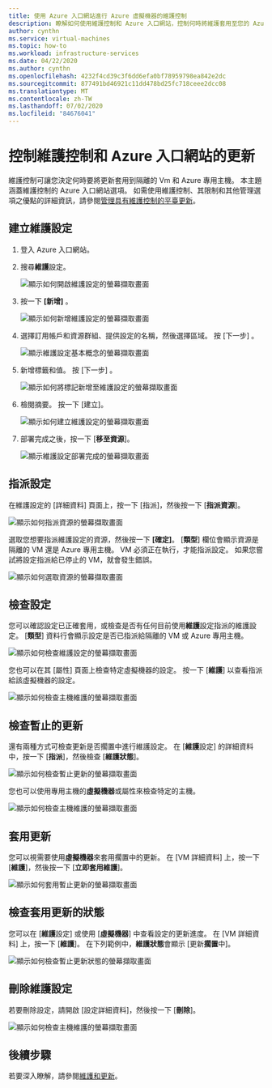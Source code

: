 ```yaml
---
title: 使用 Azure 入口網站進行 Azure 虛擬機器的維護控制
description: 瞭解如何使用維護控制和 Azure 入口網站，控制何時將維護套用至您的 Azure Vm。
author: cynthn
ms.service: virtual-machines
ms.topic: how-to
ms.workload: infrastructure-services
ms.date: 04/22/2020
ms.author: cynthn
ms.openlocfilehash: 4232f4cd39c3f6dd6efa0bf78959798ea842e2dc
ms.sourcegitcommit: 877491bd46921c11dd478bd25fc718ceee2dcc08
ms.translationtype: MT
ms.contentlocale: zh-TW
ms.lasthandoff: 07/02/2020
ms.locfileid: "84676041"
---
```

# <a name="control-updates-with-maintenance-control-and-the-azure-portal"></a>控制維護控制和 Azure 入口網站的更新

維護控制可讓您決定何時要將更新套用到隔離的 Vm 和 Azure 專用主機。 本主題涵蓋維護控制的 Azure 入口網站選項。 如需使用維護控制、其限制和其他管理選項之優點的詳細資訊，請參閱[管理具有維護控制的平臺更新](maintenance-control.md)。

## <a name="create-a-maintenance-configuration"></a>建立維護設定

1. 登入 Azure 入口網站。

1. 搜尋**維護**設定。

   ![顯示如何開啟維護設定的螢幕擷取畫面](media/virtual-machines-maintenance-control-portal/maintenance-configurations-search.png)

1. 按一下 **[新增]** 。

   ![顯示如何新增維護設定的螢幕擷取畫面](media/virtual-machines-maintenance-control-portal/maintenance-configurations-add.png)

1. 選擇訂用帳戶和資源群組、提供設定的名稱，然後選擇區域。 按 [下一步] 。

   ![顯示維護設定基本概念的螢幕擷取畫面](media/virtual-machines-maintenance-control-portal/maintenance-configurations-basics.png)

1. 新增標籤和值。 按 [下一步] 。

   ![顯示如何將標記新增至維護設定的螢幕擷取畫面](media/virtual-machines-maintenance-control-portal/maintenance-configurations-tags.png)

1. 檢閱摘要。 按一下 [建立]。

   ![顯示如何建立維護設定的螢幕擷取畫面](media/virtual-machines-maintenance-control-portal/maintenance-configurations-create.png)

1. 部署完成之後，按一下 [**移至資源**]。

   ![顯示維護設定部署完成的螢幕擷取畫面](media/virtual-machines-maintenance-control-portal/maintenance-configurations-deployment-complete.png)

## <a name="assign-the-configuration"></a>指派設定

在維護設定的 [詳細資料] 頁面上，按一下 [指派]，然後按一下 [**指派資源**]。 

![顯示如何指派資源的螢幕擷取畫面](media/virtual-machines-maintenance-control-portal/maintenance-configurations-add-assignment.png)

選取您想要指派維護設定的資源，然後按一下 **[確定]**。 [**類型**] 欄位會顯示資源是隔離的 VM 還是 Azure 專用主機。 VM 必須正在執行，才能指派設定。 如果您嘗試將設定指派給已停止的 VM，就會發生錯誤。 

<!---Shantanu to add details about the error case--->

![顯示如何選取資源的螢幕擷取畫面](media/virtual-machines-maintenance-control-portal/maintenance-configurations-select-resource.png)

## <a name="check-configuration"></a>檢查設定

您可以確認設定已正確套用，或檢查是否有任何目前使用**維護**設定指派的維護設定。 [**類型**] 資料行會顯示設定是否已指派給隔離的 VM 或 Azure 專用主機。 

![顯示如何檢查維護設定的螢幕擷取畫面](media/virtual-machines-maintenance-control-portal/maintenance-configurations-host-type.png)

您也可以在其 [屬性] 頁面上檢查特定虛擬機器的設定。 按一下 [**維護**] 以查看指派給該虛擬機器的設定。

![顯示如何檢查主機維護的螢幕擷取畫面](media/virtual-machines-maintenance-control-portal/maintenance-configurations-check-config.png)

## <a name="check-for-pending-updates"></a>檢查暫止的更新

還有兩種方式可檢查更新是否擱置中進行維護設定。 在 [**維護**設定] 的詳細資料中，按一下 [**指派**]，然後檢查 [**維護狀態**]。

![顯示如何檢查暫止更新的螢幕擷取畫面](media/virtual-machines-maintenance-control-portal/maintenance-configurations-pending.png)

您也可以使用專用主機的**虛擬機器**或屬性來檢查特定的主機。 

![顯示如何檢查主機維護的螢幕擷取畫面](media/virtual-machines-maintenance-control-portal/maintenance-configurations-pending-vm.png)

## <a name="apply-updates"></a>套用更新

您可以視需要使用**虛擬機器**來套用擱置中的更新。 在 [VM 詳細資料] 上，按一下 [**維護**]，然後按一下 [**立即套用維護**]。

![顯示如何套用暫止更新的螢幕擷取畫面](media/virtual-machines-maintenance-control-portal/maintenance-configurations-apply-updates-now.png)

## <a name="check-the-status-of-applying-updates"></a>檢查套用更新的狀態 

您可以在 [**維護**設定] 或使用 [**虛擬機器**] 中查看設定的更新進度。 在 [VM 詳細資料] 上，按一下 [**維護**]。 在下列範例中，**維護狀態**會顯示 [更新**擱置**中]。

![顯示如何檢查暫止更新狀態的螢幕擷取畫面](media/virtual-machines-maintenance-control-portal/maintenance-configurations-status.png)

## <a name="delete-a-maintenance-configuration"></a>刪除維護設定

若要刪除設定，請開啟 [設定詳細資料]，然後按一下 [**刪除**]。

![顯示如何檢查主機維護的螢幕擷取畫面](media/virtual-machines-maintenance-control-portal/maintenance-configurations-delete.png)


## <a name="next-steps"></a>後續步驟

若要深入瞭解，請參閱[維護和更新](maintenance-and-updates.md)。
